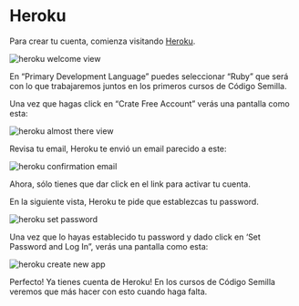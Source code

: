 # Heroku

Para crear tu cuenta, comienza visitando [Heroku](https://signup.heroku.com/login).

![heroku welcome view](https://s3-us-west-2.amazonaws.com/codigosemilla-bank/heroku-welcome.png)

En “Primary Development Language” puedes seleccionar “Ruby” que será con lo que trabajaremos juntos en los primeros cursos de Código Semilla.

Una vez que hagas click en “Crate Free Account” verás una pantalla como esta:

![heroku almost there view](https://s3-us-west-2.amazonaws.com/codigosemilla-bank/heroku-almost-there.png)

Revisa tu email, Heroku te envió un email parecido a este:

![heroku confirmation email](https://s3-us-west-2.amazonaws.com/codigosemilla-bank/heroku-confirmation-email.png)

Ahora, sólo tienes que dar click en el link para activar tu cuenta.

En la siguiente vista, Heroku te pide que establezcas tu password.

![heroku set password](https://s3-us-west-2.amazonaws.com/codigosemilla-bank/heroku-set-password.png)

Una vez que lo hayas establecido tu password y dado click en ‘Set Password and Log In”, verás una pantalla como esta:

![heroku create new app](https://s3-us-west-2.amazonaws.com/codigosemilla-bank/heroku-create-new-app.png)

Perfecto! Ya tienes cuenta de Heroku! En los cursos de Código Semilla veremos que más hacer con esto cuando haga falta.
